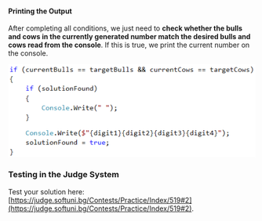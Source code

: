 #### Printing the Output

After completing all conditions, we just need to **check whether the bulls and cows in the currently generated number match the desired bulls and cows read from the console**. If this is true, we print the current number on the console.

![](/assets/chapter-9-2-images/03.Bulls-and-cows-11.png)

### Testing in the Judge System

Test your solution here: [https://judge.softuni.bg/Contests/Practice/Index/519#2](https://judge.softuni.bg/Contests/Practice/Index/519#2).
